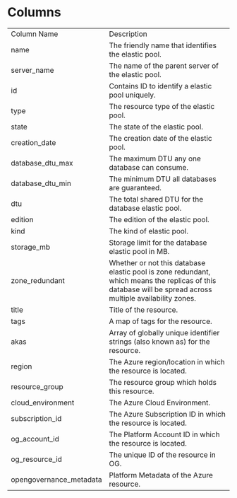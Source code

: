 # Columns  

<table>
	<tr><td>Column Name</td><td>Description</td></tr>
	<tr><td>name</td><td>The friendly name that identifies the elastic pool.</td></tr>
	<tr><td>server_name</td><td>The name of the parent server of the elastic pool.</td></tr>
	<tr><td>id</td><td>Contains ID to identify a elastic pool uniquely.</td></tr>
	<tr><td>type</td><td>The resource type of the elastic pool.</td></tr>
	<tr><td>state</td><td>The state of the elastic pool.</td></tr>
	<tr><td>creation_date</td><td>The creation date of the elastic pool.</td></tr>
	<tr><td>database_dtu_max</td><td>The maximum DTU any one database can consume.</td></tr>
	<tr><td>database_dtu_min</td><td>The minimum DTU all databases are guaranteed.</td></tr>
	<tr><td>dtu</td><td>The total shared DTU for the database elastic pool.</td></tr>
	<tr><td>edition</td><td>The edition of the elastic pool.</td></tr>
	<tr><td>kind</td><td>The kind of elastic pool.</td></tr>
	<tr><td>storage_mb</td><td>Storage limit for the database elastic pool in MB.</td></tr>
	<tr><td>zone_redundant</td><td>Whether or not this database elastic pool is zone redundant, which means the replicas of this database will be spread across multiple availability zones.</td></tr>
	<tr><td>title</td><td>Title of the resource.</td></tr>
	<tr><td>tags</td><td>A map of tags for the resource.</td></tr>
	<tr><td>akas</td><td>Array of globally unique identifier strings (also known as) for the resource.</td></tr>
	<tr><td>region</td><td>The Azure region/location in which the resource is located.</td></tr>
	<tr><td>resource_group</td><td>The resource group which holds this resource.</td></tr>
	<tr><td>cloud_environment</td><td>The Azure Cloud Environment.</td></tr>
	<tr><td>subscription_id</td><td>The Azure Subscription ID in which the resource is located.</td></tr>
	<tr><td>og_account_id</td><td>The Platform Account ID in which the resource is located.</td></tr>
	<tr><td>og_resource_id</td><td>The unique ID of the resource in OG.</td></tr>
	<tr><td>opengovernance_metadata</td><td>Platform Metadata of the Azure resource.</td></tr>
</table>